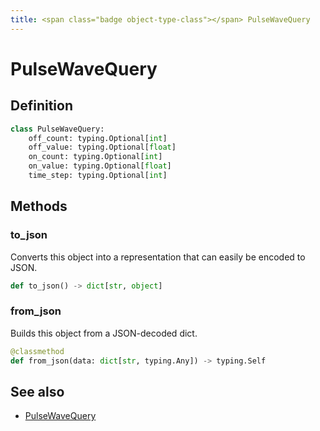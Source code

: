 ```yaml
---
title: <span class="badge object-type-class"></span> PulseWaveQuery
---
```

# <span class="badge object-type-class"></span> PulseWaveQuery

## Definition

```python
class PulseWaveQuery:
    off_count: typing.Optional[int]
    off_value: typing.Optional[float]
    on_count: typing.Optional[int]
    on_value: typing.Optional[float]
    time_step: typing.Optional[int]
```
## Methods

### <span class="badge object-method"></span> to_json

Converts this object into a representation that can easily be encoded to JSON.

```python
def to_json() -> dict[str, object]
```

### <span class="badge object-method"></span> from_json

Builds this object from a JSON-decoded dict.

```python
@classmethod
def from_json(data: dict[str, typing.Any]) -> typing.Self
```

## See also

 * <span class="badge builder"></span> [PulseWaveQuery](./builder-PulseWaveQuery.md)
